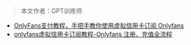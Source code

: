 > 本文作者：GPT训练师



- [OnlyFans支付教程，手把手教你使用虚拟信用卡订阅 Onlyfans](onlyFans_pay_methods.md)
- [onlyfans虚拟信用卡订阅教程-Onlyfans 注册、充值全流程](onlyfans_pay.md)

<Vssue/>




